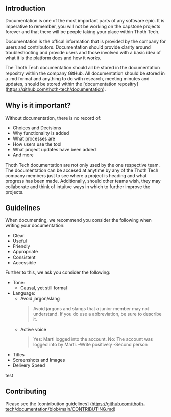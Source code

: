 
## Introduction

Documentation is one of the most important parts of any software epic. It is imperative to remember, you will not be working on the capstone projects forever and that there will be people taking your place within Thoth Tech. 

Documentation is the offical information that is provided by the company for users and contributors. Documentation should provide clarity around troubleshooting and provide users and those involved with a basic idea of what it is the platform does and how it works. 

The Thoth Tech documentation should all be stored in the documentation repositry within the company GitHub. All documentation should be stored in a .md format and anything to do with research, meeting minutes and updates, should be stored within the [documentation repositry] (https://github.com/thoth-tech/documentation).

## Why is it important?

Without documentation, there is no record of:

- Choices and Decisions 
- Why functionality is added
- What processes are 
- How users use the tool
- What project updates have been added
- And more

Thoth Tech documentation are not only used by the one respective team. The documentation can be accesed at anytime by any of the Thoth Tech company members just to see where a project is heading and what progress has been made. Additionally, should other teams wish, they may collaborate and think of intuitve ways in which to further improve the projects. 

## Guidelines

When documenting, we recommend you consider the following when writing your documentation:

- Clear
- Useful
- Friendly
- Appropriate 
- Consistent
- Accessible

Further to this, we ask you consider the following: 
- Tone: ​
    - Causal, yet still formal​
- Language: ​
    - Avoid jargon/slang​
        > Avoid jargons and slangs that a junior member may not understand. If you do use a abbreviation, be sure to describe it.
    - Active voice​
        > Yes: Marti logged into the account.​
        > No: The account was logged into by Marti.
    -Write positively​
    -Second person​
- Titles​
- Screenshots and Images​
- Delivery Speed​

test

## Contributing
Please see the [contribution guidelines] (https://github.com/thoth-tech/documentation/blob/main/CONTRIBUTING.md)
